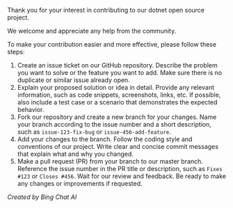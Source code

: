 Thank you for your interest in contributing to our dotnet open source project. 

We welcome and appreciate any help from the community. 

To make your contribution easier and more effective, please follow these steps:

1. Create an issue ticket on our GitHub repository. Describe the problem you want to solve or the feature you want to add. Make sure there is no duplicate or similar issue already open.
2. Explain your proposed solution or idea in detail. Provide any relevant information, such as code snippets, screenshots, links, etc. If possible, also include a test case or a scenario that demonstrates the expected behavior.
3. Fork our repository and create a new branch for your changes. Name your branch according to the issue number and a short description, such as `issue-123-fix-bug` or `issue-456-add-feature`.
4. Add your changes to the branch. Follow the coding style and conventions of our project. Write clear and concise commit messages that explain what and why you changed.
5. Make a pull request (PR) from your branch to our master branch. Reference the issue number in the PR title or description, such as `Fixes #123` or `Closes #456`. Wait for our review and feedback. Be ready to make any changes or improvements if requested.

*Created by Bing Chat AI*
